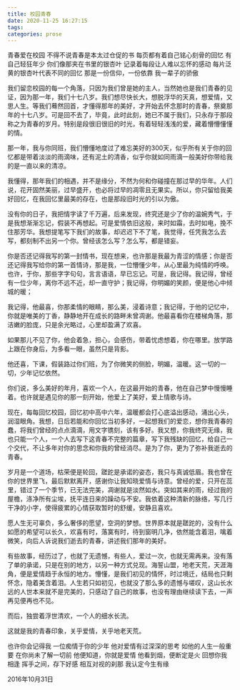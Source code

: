 ```yaml
---
title: 校园青春
date: 2020-11-25 16:27:15
tags:
categories: prose
---
```

青春爱在校园
不得不说青春是本太过仓促的书<!--more-->
每页都有着自己铭心刻骨的回忆
有自己轻狂年少
你们像那夹在书里的银杏叶
记录着每段让人难以忘怀的感动
每片泛黄的银杏叶代表不同的回忆
那是一份信仰，一份依靠
我一辈子的骄傲

我们留恋校园的每一个角落，只因为我们曾是她的主人，当然她也是我们青春的见证，因为那一年，我们十七八岁。我们想尽快长大，想脱浮华的天真，想爱情，又思人生。等我们蓦然回首，才懂得那年的美好，才开始去怀念那时的青春，祭奠那年的十七八岁。可是回不去了，毕竟，此时此刻，她已不属于我们，只永存于那段称之为青春的岁月。特别是段很旧很旧的时光，有着轻轻浅浅的爱，藏着懵懵懂懂的情。

那一年，我与你同班，我们懵懂地度过了难忘美好的300天，似乎所有关于你的回忆都是带着淡淡的雨滴味，还有泥土的清香，似乎你就如同雨滴一般美好你带给我的是一直以来的清凉。

我懂得，那年我们的相遇，并不是缘分，不然为何和你碰撞在那过早的华年。人们说，花开固然美丽，过早盛开，也必将过早的凋零且无果实。所以，你只留给我美好回忆，在我回忆里最美的存在，也是那段旧时光的引以为傲。

没有你的日子，我把情字读了千万遍，后来发现，终究还是少了你的温婉秀气，于是我想渐渐忘记，假装不再想起。可是爱情依旧这般，来时如霜，去时如电，挽不住那芳华。我想提笔写下我们的故事，却迟迟下不了笔，我觉得，任凭我怎么去写，都刻制不出另一个你。曾经该怎么写？怎么写，都是错妄。

你是否还记得我写的第一封情书，现在想来，也许那是我最为青涩的情感；你是否还记得我写给你的第一首情诗，那是我，一位懵懂少年，从心里最为纯情的呼唤。也许，于你，那些字字句句，言言语语，早已忘记。可是，我记得。我记得，曾经有一位少年，离你不远不近，却一直守护；我记得，你明媚的笑颜，便是他心中倾城的暖；

我记得，他最喜，你那柔情的眼睛，那么美，浸着诗意；我记得，于他的记忆中，你就是唯美的丁香，静静地开在成长的路畔未曾凋谢。他最喜看你在楼梯角落，那洁嫩的脸庞，只是余光略过，心里却盈满了欢喜。

如果那儿不见了你，他会着急，担心，会感伤，带着忧虑想着，你在哪里。放学路上跟在你身后，为多看一眼，虽然只是背影。

他还喜，下课，假装路过你们班，为了你微笑的侧脸，明媚，温暖。这一切的一切，少年记忆依然。

你们说，多么美好的年月，喜欢一个人，在这最开始的青春，他在自己梦中慢慢睡着。也许就是遇见你的那一刻开始，他爱上了美好，爱上情歌与诗。

现在，每每回忆校园，回忆初中高中六年，温暖都会打心底溢出感动，涌出心头，润湿眼角。我想，日后若能和你回忆当初多好，一起想我们的爱恋，想你我青春的蠢，将我们曾经的点点滴滴，用文字镌刻，该有多好。我又想，你我终究无缘，我也只能一个人，一个人去写下这青春不完整的篇章，写下我残缺的回忆，给自己一个交代，不让多年对你的思念和你我的曾经消尽。是为了你，更为了弥补我逝去的青春。

岁月是一个道场，枯荣便是轮回，蹉跎是承诺的姿态，我只与真诚低眉。我也曾在你的世界里飞，最后默默离开，感谢你让我知晓爱情与诗意。曾经的爱，只开在蕊里，错过了一个季节，已无法完美，凋谢就是淡然如水。突如其来的雨，经过我的屋檐，涤净所有尘埃，抚平连日来的躁动与不安。我依着这种清新的脉络，写几行干净的小字，使得疲累的心情获取暂时的舒缓，安静且喜欢。

愿人生无可辜负，多么奢侈的愿望，空洞的梦想。世界原本就是蹉跎的，没有什么如愿的希望可以长久，欢喜有时，落寞有时，待到窗明几净，依然能含着泪，噙着微笑，向后人诉说我们逝去的青春，讲述我们那年的美好。

有些故事，经历过了，也就了无遗憾，有些人，爱过一次，也就无需再来。没有落了单的承诺，只是在别的地方，以另一种方式兑现。海誓山盟，地老天荒，天涯海角，便是爱情趋于永恒的地方。懵懂，是我们初见的情怀，时过境迁，结局也只剩怀念，隐着美含着泪。人生若只如初见，也就没了那么多的遗憾与嗟叹，这山长水远的人世本来就不是完美的，只感动了自己的故事，也没有理由继续读下去，一声再见便再也不见。

而后，独尝着浮世清欢，一个人的细水长流。

这就是我的青春印象，关乎爱情，关乎地老天荒。

也许你会记得我
一位痴情于你的少年
他对爱情有过深深的思考
如他的人生一般重要
在你尚未了解一切前
他便知道，你就是爱情
他看到烟，便断定是火
回想你我相逢
挥手之间，存下好感
相互对视的刹那
我认定今生有缘

2016年10月31日

